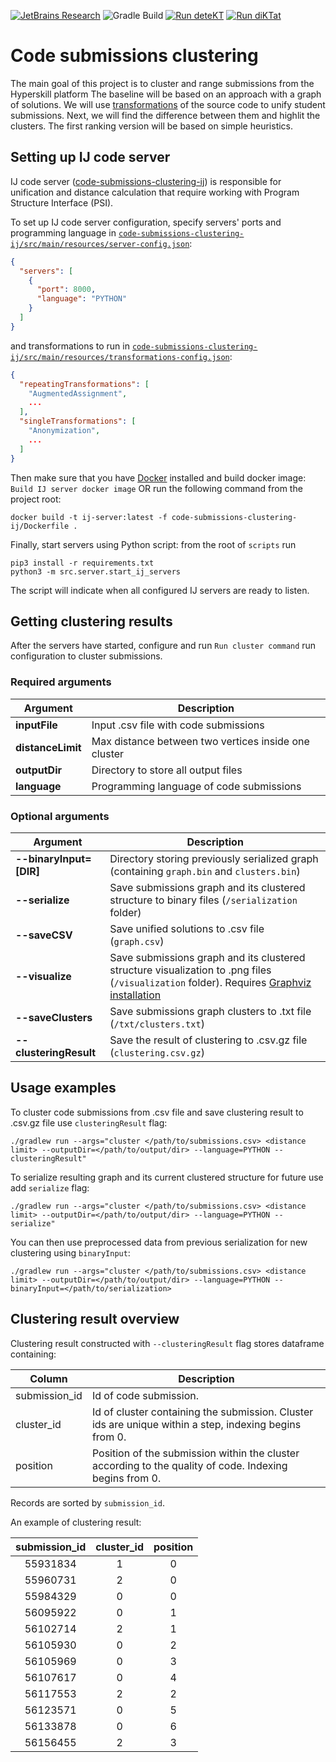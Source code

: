 [![JetBrains Research](https://jb.gg/badges/research.svg)](https://confluence.jetbrains.com/display/ALL/JetBrains+on+GitHub)
![Gradle Build](https://github.com/hyperskill/code-submissions-clustering/workflows/Gradle%20Build/badge.svg?branch=main)
[![Run deteKT](https://github.com/hyperskill/code-submissions-clustering/actions/workflows/detekt.yml/badge.svg)](https://github.com/hyperskill/code-submissions-clustering/actions/workflows/detekt.yml)
[![Run diKTat](https://github.com/hyperskill/code-submissions-clustering/actions/workflows/diktat.yml/badge.svg)](https://github.com/hyperskill/code-submissions-clustering/actions/workflows/diktat.yml)

# Code submissions clustering

The main goal of this project is to cluster and range submissions from the Hyperskill platform
The baseline will be based on an approach with a graph of solutions.
We will use [transformations](https://github.com/JetBrains-Research/ast-transformations) of the source code
to unify student submissions. Next, we will find the difference between them and highlit the clusters.
The first ranking version will be based on simple heuristics.

## Setting up IJ code server

IJ code server ([code-submissions-clustering-ij](code-submissions-clustering-ij/README.md)) is responsible for unification and distance calculation that require working with Program Structure Interface (PSI).

To set up IJ code server configuration, specify servers' ports and programming language in [`code-submissions-clustering-ij/src/main/resources/server-config.json`](code-submissions-clustering-ij/src/main/resources/server-config.json):

```json
{
  "servers": [
    {
      "port": 8000,
      "language": "PYTHON"
    }
  ]
}
```

and transformations to run in [`code-submissions-clustering-ij/src/main/resources/transformations-config.json`](code-submissions-clustering-ij/src/main/resources/transformations-config.json):

```json
{
  "repeatingTransformations": [
    "AugmentedAssignment",
    ...
  ],
  "singleTransformations": [
    "Anonymization",
    ...
  ]
}
```

Then make sure that you have [Docker](https://docs.docker.com/get-docker/) installed and build docker image: `Build IJ server docker image` OR run the following command from the project root:
```
docker build -t ij-server:latest -f code-submissions-clustering-ij/Dockerfile .
```

Finally, start servers using Python script: from the root of `scripts` run
```
pip3 install -r requirements.txt
python3 -m src.server.start_ij_servers
```

The script will indicate when all configured IJ servers are ready to listen.

## Getting clustering results

After the servers have started, configure and run `Run cluster command` run configuration to cluster submissions.

### Required arguments

| Argument          | Description                                          |
|-------------------|------------------------------------------------------|
| **inputFile**     | Input .csv file with code submissions                |
| **distanceLimit** | Max distance between two vertices inside one cluster |
| **outputDir**     | Directory to store all output files                  |
| **language**      | Programming language of code submissions             |

### Optional arguments

| Argument                | Description                                                                                                                                                                |
|-------------------------|----------------------------------------------------------------------------------------------------------------------------------------------------------------------------|
| **--binaryInput=[DIR]** | Directory storing previously serialized graph (containing `graph.bin` and `clusters.bin`)                                                                                  |
| **--serialize**         | Save submissions graph and its clustered structure to binary files (`/serialization` folder)                                                                               |
| **--saveCSV**           | Save unified solutions to .csv file (`graph.csv`)                                                                                                                          |
| **--visualize**         | Save submissions graph and its clustered structure visualization to .png files (`/visualization` folder). Requires [Graphviz installation](https://graphviz.org/download/) |
| **--saveClusters**      | Save submissions graph clusters to .txt file (`/txt/clusters.txt`)                                                                                                         |
| **--clusteringResult**  | Save the result of clustering to .csv.gz file (`clustering.csv.gz`)                                                                                                        |

## Usage examples

To cluster code submissions from .csv file and save clustering result to .csv.gz file use `clusteringResult` flag:

```
./gradlew run --args="cluster </path/to/submissions.csv> <distance limit> --outputDir=</path/to/output/dir> --language=PYTHON --clusteringResult"
```

To serialize resulting graph and its current clustered structure for future use add `serialize` flag:
```
./gradlew run --args="cluster </path/to/submissions.csv> <distance limit> --outputDir=</path/to/output/dir> --language=PYTHON --serialize"
```

You can then use preprocessed data from previous serialization for new clustering using `binaryInput`:

```
./gradlew run --args="cluster </path/to/submissions.csv> <distance limit> --outputDir=</path/to/output/dir> --language=PYTHON --binaryInput=</path/to/serialization>
```

## Clustering result overview

Clustering result constructed with `--clusteringResult` flag stores dataframe containing:

| Column        | Description                                                                                             |
|---------------|---------------------------------------------------------------------------------------------------------|
| submission_id | Id of code submission.                                                                                  |
| cluster_id    | Id of cluster containing the submission. Cluster ids are unique within a step, indexing begins from 0.  |
| position      | Position of the submission within the cluster according to the quality of code. Indexing begins from 0. |

Records are sorted by `submission_id`.

An example of clustering result:

| **submission_id**  | **cluster_id** | **position**  |
|:------------------:|:--------------:|:-------------:|
|      55931834      |       1        |       0       |
|      55960731      |       2        |       0       |
|      55984329      |       0        |       0       |
|      56095922      |       0        |       1       |
|      56102714      |       2        |       1       |
|      56105930      |       0        |       2       |
|      56105969      |       0        |       3       |
|      56107617      |       0        |       4       |
|      56117553      |       2        |       2       |
|      56123571      |       0        |       5       |
|      56133878      |       0        |       6       |
|      56156455      |       2        |       3       |